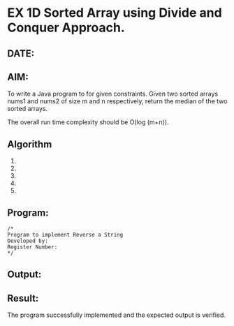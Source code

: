 
# EX 1D Sorted Array using Divide and Conquer Approach.
## DATE:
## AIM:
To write a Java program to for given constraints.
Given two sorted arrays nums1 and nums2 of size m and n respectively, return the median of the two sorted arrays.

The overall run time complexity should be O(log (m+n)).

## Algorithm
1. 
2. 
3. 
4.  
5.   

## Program:
```
/*
Program to implement Reverse a String
Developed by: 
Register Number:  
*/
```

## Output:



## Result:
The program successfully implemented and the expected output is verified.
